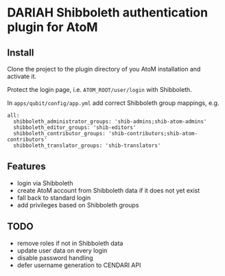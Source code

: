 DARIAH Shibboleth authentication plugin for AtoM
===================

Install
-------------------
Clone the project to the plugin directory of you AtoM installation and activate it.

Protect the login page, i.e. `ATOM_ROOT/user/login` with Shibboleth.

In `apps/qubit/config/app.yml` add correct Shibboleth group mappings, e.g.
```
all:
  shibboleth_administrator_groups: 'shib-admins;shib-atom-admins'
  shibboleth_editor_groups: 'shib-editors'
  shibboleth_contributor_groups: 'shib-contributors;shib-atom-contributors'
  shibboleth_translator_groups: 'shib-translators'

```

Features
-------------------
- login via Shibboleth
- create AtoM account from Shibboleth data if it does not yet exist
- fall back to standard login
- add privileges based on Shibboleth groups

TODO
-------------------
- remove roles if not in Shibboleth data
- update user data on every login
- disable password handling
- defer username generation to CENDARI API
